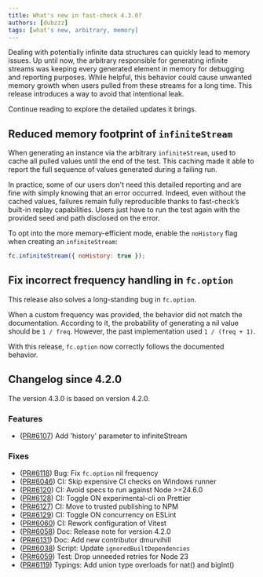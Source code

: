 ```yaml
---
title: What's new in fast-check 4.3.0?
authors: [dubzzz]
tags: [what's new, arbitrary, memory]
---
```


Dealing with potentially infinite data structures can quickly lead to memory issues. Up until now, the arbitrary responsible for generating infinite streams was keeping every generated element in memory for debugging and reporting purposes. While helpful, this behavior could cause unwanted memory growth when users pulled from these streams for a long time. This release introduces a way to avoid that intentional leak.

Continue reading to explore the detailed updates it brings.

<!--truncate-->

## Reduced memory footprint of `infiniteStream`

When generating an instance via the arbitrary `infiniteStream`, used to cache all pulled values until the end of the test. This caching made it able to report the full sequence of values generated during a failing run.

In practice, some of our users don't need this detailed reporting and are fine with simply knowing that an error occurred. Indeed, even without the cached values, failures remain fully reproducible thanks to fast-check’s built-in replay capabilities. Users just have to run the test again with the provided seed and path disclosed on the error.

To opt into the more memory-efficient mode, enable the `noHistory` flag when creating an `infiniteStream`:

```js
fc.infiniteStream({ noHistory: true });
```

## Fix incorrect frequency handling in `fc.option`

This release also solves a long-standing bug in `fc.option`.

When a custom frequency was provided, the behavior did not match the documentation. According to it, the probability of generating a nil value should be `1 / freq`. However, the past implementation used `1 / (freq + 1)`.

With this release, `fc.option` now correctly follows the documented behavior.

## Changelog since 4.2.0

The version 4.3.0 is based on version 4.2.0.

### Features

- ([PR#6107](https://github.com/dubzzz/fast-check/pull/6107)) Add 'history' parameter to infiniteStream

### Fixes

- ([PR#6118](https://github.com/dubzzz/fast-check/pull/6118)) Bug: Fix `fc.option` nil frequency
- ([PR#6046](https://github.com/dubzzz/fast-check/pull/6046)) CI: Skip expensive CI checks on Windows runner
- ([PR#6120](https://github.com/dubzzz/fast-check/pull/6120)) CI: Avoid specs to run against Node >=24.6.0
- ([PR#6128](https://github.com/dubzzz/fast-check/pull/6128)) CI: Toggle ON experimental-cli on Prettier
- ([PR#6127](https://github.com/dubzzz/fast-check/pull/6127)) CI: Move to trusted publishing to NPM
- ([PR#6129](https://github.com/dubzzz/fast-check/pull/6129)) CI: Toggle ON concurrency on ESLint
- ([PR#6060](https://github.com/dubzzz/fast-check/pull/6060)) CI: Rework configuration of Vitest
- ([PR#6058](https://github.com/dubzzz/fast-check/pull/6058)) Doc: Release note for version 4.2.0
- ([PR#6131](https://github.com/dubzzz/fast-check/pull/6131)) Doc: Add new contributor dmurvihill
- ([PR#6038](https://github.com/dubzzz/fast-check/pull/6038)) Script: Update `ignoredBuiltDependencies`
- ([PR#6059](https://github.com/dubzzz/fast-check/pull/6059)) Test: Drop unneeded retries for Node 23
- ([PR#6119](https://github.com/dubzzz/fast-check/pull/6119)) Typings: Add union type overloads for nat() and bigInt()
